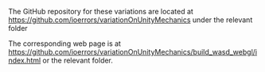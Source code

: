
<p>The GitHub repository for these variations are located at <a href="https://github.com/ioerrors/variationOnUnityMechanics">https://github.com/ioerrors/variationOnUnityMechanics</a> under the relevant folder</p>

<p>The corresponding web page is at <a href="https://github.com/ioerrors/variationOnUnityMechanics/build_wasd_webgl">https://github.com/ioerrors/variationOnUnityMechanics/build_wasd_webgl/index.html</a> or the relevant folder.</p>
